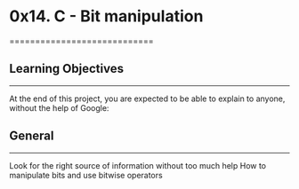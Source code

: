 # 0x14. C - Bit manipulation
============================

## Learning Objectives
----------------------
At the end of this project, you are expected to be able to explain to anyone, without the help of Google:

## General
----------
Look for the right source of information without too much help
How to manipulate bits and use bitwise operators
